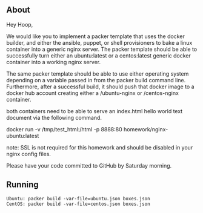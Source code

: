 ## About
Hey Hoop,

We would like you to implement a packer template that uses the docker builder, and either the ansible, puppet, or shell provisioners to bake a linux container into a generic nginx server.
The packer template should be able to successfully turn either an ubuntu:latest or a centos:latest generic docker container into a working nginx server.

The same packer template should be able to use either operating system depending on a variable passed in from the packer build command line. Furthermore, after a successful build, it should push that docker image to a docker hub account creating either a <yourDockerHubUser>/ubuntu-nginx or <yourDockerHubUser>/centos-nginx container.

both containers need to be able to serve an index.html hello world text document via the following command.

docker run -v /tmp/test_html:/html -p 8888:80 homework/nginx-ubuntu:latest

note: SSL is not required for this homework and should be disabled in your nginx config files.

Please have your code committed to GitHub by Saturday morning.

## Running
```
Ubuntu: packer build -var-file=ubuntu.json boxes.json
CentOS: packer build -var-file=centos.json boxes.json
```
